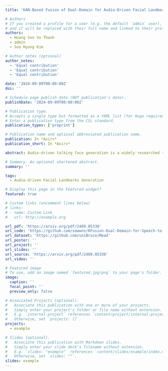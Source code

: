 ```yaml
---
title: 'KAN-Based Fusion of Dual-Domain for Audio-Driven Facial Landmarks Generation'

# Authors
# If you created a profile for a user (e.g. the default `admin` user), write the username (folder name) here
# and it will be replaced with their full name and linked to their profile.
authors:
  - Hoang Son Vo Thanh
  - admin
  - Soo Hyung Kim

# Author notes (optional)
author_notes:
  - 'Equal contribution'
  - 'Equal contribution'
  - 'Equal contribution'

date: '2024-09-09T00:00:00Z'
doi: ''

# Schedule page publish date (NOT publication's date).
publishDate: '2024-09-09T00:00:00Z'

# Publication type.
# Accepts a single type but formatted as a YAML list (for Hugo requirements).
# Enter a publication type from the CSL standard.
publication_types: ['preprint']

# Publication name and optional abbreviated publication name.
publication: In *Axirv*
publication_short: In *Axirv* 

abstract: Audio-driven talking face generation is a widely researched topic due to its high applicability. Reconstructing a talking face using audio significantly contributes to fields such as education, healthcare, online conversations, virtual assistants, and virtual reality. Early studies often focused solely on changing the mouth movements, which resulted in outcomes with limited practical applications. Recently, researchers have proposed a new approach of constructing the entire face, including face pose, neck, and shoulders. To achieve this, they need to generate through landmarks. However, creating stable landmarks that align well with the audio is a challenge. In this paper, we propose the KFusion of Dual-Domain model, a robust model that generates landmarks from audio. We separate the audio into two distinct domains to learn emotional information and facial context, then use a fusion mechanism based on the KAN model. Our model demonstrates high efficiency compared to recent models. This will lay the groundwork for the development of the audio-driven talking face generation problem in the future.

# Summary. An optional shortened abstract.
summary: ''

tags:
  - Audio-driven Facial Landmarks Generation

# Display this page in the Featured widget?
featured: true

# Custom links (uncomment lines below)
# links:
# - name: Custom Link
#   url: http://example.org

url_pdf: 'https://arxiv.org/pdf/2409.05330'
url_code: 'https://github.com/sowwnn/KFusion-Dual-Domain-for-Speech-to-Landmarks'
url_dataset: 'https://github.com/uniBruce/Mead'
url_poster: ''
url_project: ''
url_slides: ''
url_source: 'https://arxiv.org/pdf/2409.05330'
url_video: ''

# Featured image
# To use, add an image named `featured.jpg/png` to your page's folder.
image:
  caption: ''
  focal_point: ''
  preview_only: false

# Associated Projects (optional).
#   Associate this publication with one or more of your projects.
#   Simply enter your project's folder or file name without extension.
#   E.g. `internal-project` references `content/project/internal-project/index.md`.
#   Otherwise, set `projects: []`.
projects:
  - example

# Slides (optional).
#   Associate this publication with Markdown slides.
#   Simply enter your slide deck's filename without extension.
#   E.g. `slides: "example"` references `content/slides/example/index.md`.
#   Otherwise, set `slides: ""`.
slides: example
---
```

